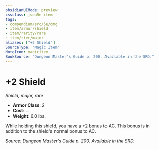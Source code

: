 ```yaml
---
obsidianUIMode: preview
cssclass: json5e-item
tags:
- compendium/src/5e/dmg
- item/armor/shield
- item/rarity/rare
- item/tier/major
aliases: ["+2 Shield"]
SourceType: "Magic Item"
NoteIcon: magicitem
BookSource: "Dungeon Master's Guide p. 200. Available in the SRD."
---
```

# +2 Shield
*Shield, major, rare*  

- **Armor Class**: 2
- **Cost**: ⏤
- **Weight**: 6.0 lbs.

While holding this shield, you have a +2 bonus to AC. This bonus is in addition to the shield's normal bonus to AC.

*Source: Dungeon Master's Guide p. 200. Available in the SRD.*